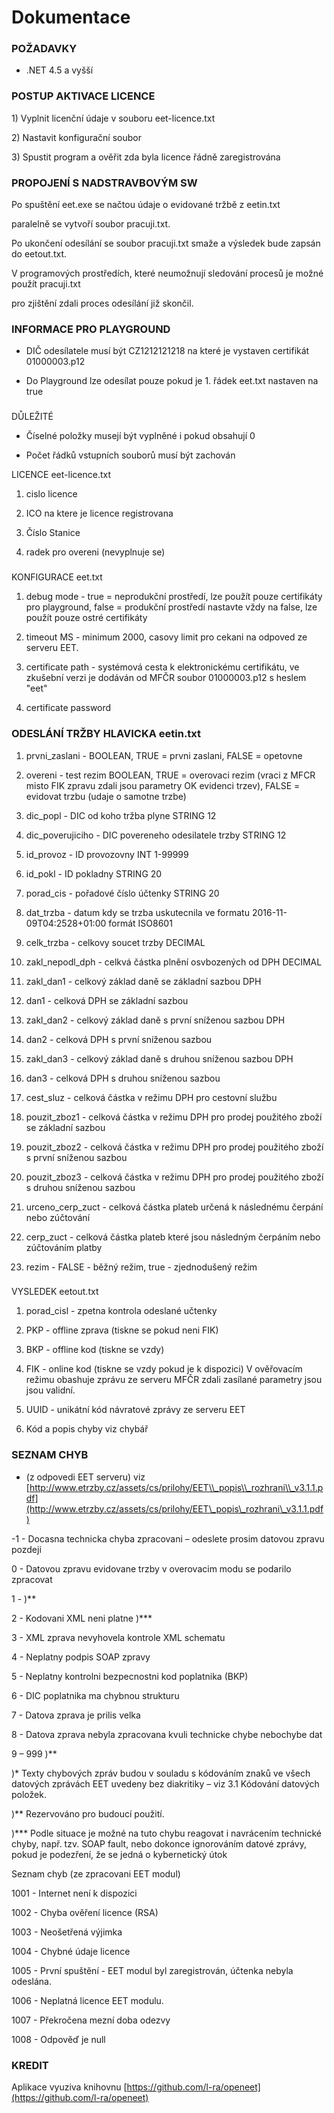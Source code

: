# Dokumentace

### POŽADAVKY

* .NET 4.5 a vyšší

### POSTUP AKTIVACE LICENCE

1\) Vyplnit licenční údaje v souboru eet-licence.txt

2\) Nastavit konfigurační soubor

3\) Spustit program a ověřit zda byla licence řádně zaregistrována

### PROPOJENÍ S NADSTRAVBOVÝM SW

Po spuštění eet.exe se načtou údaje o evidované tržbě z eetin.txt

paralelně se vytvoří soubor pracuji.txt.

Po ukončení odesílání se soubor pracuji.txt smaže a výsledek bude zapsán do eetout.txt.

V programových prostředích, které neumožnují sledování procesů je možné použít pracuji.txt

pro zjištění zdali proces odesílání již skončil.

### INFORMACE PRO PLAYGROUND

* DIČ odesílatele musí být CZ1212121218 na které je vystaven certifikát 01000003.p12

* Do Playground lze odesílat pouze pokud je 1. řádek eet.txt nastaven na true

### 

DŮLEŽITÉ

* Číselné položky musejí být vyplněné i pokud obsahují 0

* Počet řádků vstupních souborů musí být zachován

LICENCE eet-licence.txt

1. cislo licence

2. ICO na ktere je licence registrovana

3. Číslo Stanice

4. radek pro overeni \(nevyplnuje se\)

### 

KONFIGURACE eet.txt

1. debug mode - true = neprodukční prostředí, lze použít pouze certifikáty pro playground, false = produkční prostředí nastavte vždy na false, lze použít pouze ostré certifikáty

2. timeout MS - minimum 2000, casovy limit pro cekani na odpoved ze serveru EET.

3. certificate path - systémová cesta k elektronickému certifikátu, ve zkušební verzi je dodáván od MFČR soubor 01000003.p12 s heslem "eet"

4. certificate password

### ODESLÁNÍ TRŽBY HLAVICKA eetin.txt

1. prvni\_zaslani - BOOLEAN, TRUE = prvni zaslani, FALSE = opetovne

2. overeni - test rezim BOOLEAN, TRUE = overovaci rezim \(vraci z MFCR misto FIK zpravu zdali jsou parametry OK evidenci trzev\), FALSE = evidovat trzbu \(udaje o samotne trzbe\)

3. dic\_popl - DIC od koho tržba plyne STRING 12

4. dic\_poverujiciho - DIC povereneho odesilatele trzby STRING 12

5. id\_provoz - ID provozovny INT 1-99999

6. id\_pokl - ID pokladny STRING 20

7. porad\_cis - pořadové číslo účtenky STRING 20

8. dat\_trzba - datum kdy se trzba uskutecnila ve formatu 2016-11-09T04:2528+01:00 formát ISO8601

9. celk\_trzba - celkovy soucet trzby DECIMAL

10. zakl\_nepodl\_dph - celkvá částka plnění osvbozených od DPH DECIMAL

11. zakl\_dan1 - celkový základ daně se základní sazbou DPH

12. dan1 - celková DPH se základní sazbou

13. zakl\_dan2 - celkový základ daně s první sníženou sazbou DPH

14. dan2 - celková DPH s první sníženou sazbou

15. zakl\_dan3 - celkový  základ daně s druhou sníženou sazbou DPH

16. dan3 - celková DPH s druhou sníženou sazbou

17. cest\_sluz - celková částka v režimu DPH pro cestovní službu

18. pouzit\_zboz1 - celková částka v režimu DPH pro prodej použitého zboží se základní sazbou

19. pouzit\_zboz2 - celková částka v režimu DPH pro prodej použitého zboží s první sníženou sazbou

20. pouzit\_zboz3 - celková částka v režimu DPH pro prodej použitého zboží s druhou sníženou sazbou

21. urceno\_cerp\_zuct -  celková částka plateb určená k následnému čerpání nebo zúčtování

22. cerp\_zuct - celková částka plateb které jsou následným čerpáním nebo zúčtováním platby

23. rezim - FALSE - běžný režim, true - zjednodušený režim

### 

VYSLEDEK eetout.txt

1. porad\_cisl - zpetna kontrola odeslané učtenky

2. PKP - offline zprava \(tiskne se pokud neni FIK\)

3. BKP - offline kod \(tiskne se vzdy\)

4. FIK - online kod \(tiskne se vzdy pokud je k dispozici\) V ověřovacím režimu obashuje zprávu ze serveru MFČR zdali zasílané parametry jsou jsou validní.

5. UUID - unikátní kód návratové zprávy ze serveru EET

6. Kód a popis chyby viz chybář

### SEZNAM CHYB

* \(z odpovedi EET serveru\) viz [http://www.etrzby.cz/assets/cs/prilohy/EET\\_popis\\_rozhrani\\_v3.1.1.pdf](http://www.etrzby.cz/assets/cs/prilohy/EET\_popis\_rozhrani\_v3.1.1.pdf)  

-1 - Docasna technicka chyba zpracovani – odeslete prosim datovou zpravu pozdeji

0 - Datovou zpravu evidovane trzby v overovacim modu se podarilo zpracovat

1 - \)\*\*

2 - Kodovani XML neni platne \)\*\*\*

3 - XML zprava nevyhovela kontrole XML schematu

4 - Neplatny podpis SOAP zpravy

5 - Neplatny kontrolni bezpecnostni kod poplatnika \(BKP\)

6 - DIC poplatnika ma chybnou strukturu

7 - Datova zprava je prilis velka

8 - Datova zprava nebyla zpracovana kvuli technicke chybe nebochybe dat

9 – 999 \)\*\*

\)\* Texty chybových zpráv budou v souladu s kódováním znaků ve všech datových zprávách EET uvedeny bez diakritiky – viz 3.1 Kódování datových položek.

\)\*\* Rezervováno pro budoucí použití.

\)\*\*\* Podle situace je možné na tuto chybu reagovat i navrácením technické chyby, např. tzv. SOAP fault, nebo dokonce ignorováním datové zprávy, pokud je podezření, že se jedná o kybernetický útok

Seznam chyb \(ze zpracovani EET modul\)

1001 - Internet není k dispozici

1002 - Chyba ověření licence \(RSA\)

1003 - Neošetřená výjimka

1004 - Chybné údaje licence

1005 - První spuštění - EET modul byl zaregistrován, účtenka nebyla odeslána.

1006 - Neplatná licence EET modulu.

1007 - Překročena mezní doba odezvy

1008 - Odpověď je null

### KREDIT

Aplikace vyuziva knihovnu [https://github.com/l-ra/openeet](https://github.com/l-ra/openeet)

